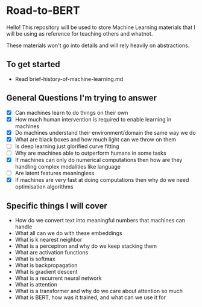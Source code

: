 # Road-to-BERT

Hello! This repository will be used to store Machine Learning materials that I will be using as reference for teaching others and whatnot.

These materials won't go into details and will rely heavily on abstractions.

## To get started

* Read brief-history-of-machine-learning.md

## General Questions I'm trying to answer

- [x] Can machines learn to do things on their own
- [x] How much human intervention is required to enable learning in machines
- [x] Do machines understand their environment/domain the same way we do
- [x] What are black boxes and how much light can we throw on them
- [ ] Is deep learning just glorified curve fitting
- [ ] Why are machines able to outperform humans in some tasks
- [x] If machines can only do numerical computations then how are they handling complex modalities like language
- [ ] Are latent features meaningless
- [x] If machines are very fast at doing computations then why do we need optimisation algorithms

## Specific things I will cover

* How do we convert text into meaningful numbers that machines can handle
* What all can we do with these embeddings
* What is k nearest neighbor
* What is a perceptron and why do we keep stacking them
* What are activation functions
* What is softmax
* What is backpropagation
* What is gradient descent
* What is a recurrent neural network
* What is attention
* What is a transformer and why do we care about attention so much
* What is BERT, how was it trained, and what can we use it for
